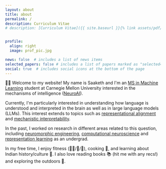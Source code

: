 ```yaml
---
layout: about
title: about
permalink: /
description: Curriculum Vitae
# description: [Curriculum Vitae]({{ site.baseurl }}{% link assets/pdf/Medepalli_Saaketh_CV.pdf %}) -> how to link to other pages/assets regularly 


profile:
  align: right
  image: prof_pic.jpg

news: false  # includes a list of news items
selected_papers: false # includes a list of papers marked as "selected={true}"
social: true  # includes social icons at the bottom of the page
---
```


👋🏽 Welcome to my website! My name is Saaketh and I'm an [MS in Machine Learning](https://www.ml.cmu.edu/academics/machine-learning-masters-curriculum.html) student at Carnegie Mellon University interested in the mechanisms of intelligence ([NeuroAI](https://www.nature.com/articles/s41467-023-37180-x)).

Currently, I'm particularly interested in understanding how language is understood and interpreted in the brain as well as in large language models (LLMs). This interest extends to topics such as [representational alignment](https://arxiv.org/pdf/2310.13018.pdf) and [mechanistic interpretability](https://www.neelnanda.io/mechanistic-interpretability/quickstart).

In the past, I worked on research in different areas related to this question, including [neuromorphic engineering](https://onlinelibrary.wiley.com/doi/full/10.1002/aisy.202200179), [computational neuroscience](https://www.reddit.com/r/neuromatch/comments/xo3nk4/saaketh_medepalli_vip_inhibitory_neurons_in_the/) and [representation learning](https://arxiv.org/pdf/2310.00451.pdf) as an undergrad.

In my free time, I enjoy fitness (🏋🏾/🎾/🏓), cooking 🥘, and learning about Indian history/culture 🪷. I also love reading books 📚 (hit me with any recs!) and exploring the outdoors 🥾.
